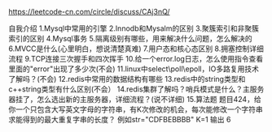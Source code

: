 https://leetcode-cn.com/circle/discuss/CAj3nQ/

自我介绍
1.Mysql中常用的引擎
2.Innodb和Mysalm的区别
3.聚簇索引和非聚簇索引的区别
4.Mysql事务
5.隔离级别有哪些，用来解决什么问题，怎么解决的
6.MVCC是什么(心里明白，想说清楚真难)
7.用户态和核心态区别
8.拥塞控制详细流程
9.TCP连接三次握手和四次挥手
10.给一个error.log日志，怎么使用指令查看里面的"error"出现了多少次(不会)
11.linux中select\poll\epoll，IO多路复用技术了解吗？(不会)
12.redis中常用的数据结构有哪些
13.redis中的string类型和c++string类型有什么区别(不会）
14.redis集群了解吗？哨兵模式是什么？主服务器挂了，怎么选出新的主服务器，详细流程？(说不详细)
15.算法题 题目424，给你一个只包含大写英文字母的字符串，有K次修改的机会，每次能修改一个字符串
求能得到的最大重复字串的长度？
例如str="CDFBEBBBB" K=1 输出 6

